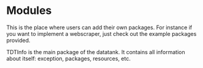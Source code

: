 # Modules

This is the place where users can add their own packages. For instance if you want to implement a webscraper, just check out the example packages provided.

TDTInfo is the main package of the datatank. It contains all information about itself: exception, packages, resources, etc.
